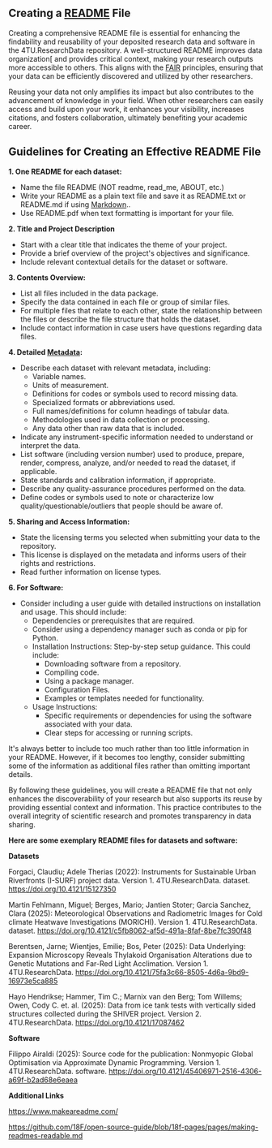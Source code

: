 ## Creating a [README](https://data.4tu.nl/s/documents/Guidelines_for_creating_a_README_file.pdf) File

Creating a comprehensive README file is essential for enhancing the findability and reusability of your deposited research data and software in the 4TU.ResearchData repository. A well-structured README improves data organization[ and provides critical context, making your research outputs more accessible to others. This aligns with the [FAIR](/introduction/fair_data_and_software) principles, ensuring that your data can be efficiently discovered and utilized by other researchers.

Reusing your data not only amplifies its impact but also contributes to the advancement of knowledge in your field. When other researchers can easily access and build upon your work, it enhances your visibility, increases citations, and fosters collaboration, ultimately benefiting your academic career.

## Guidelines for Creating an Effective README File

**1. One README for each dataset:**
* Name the file README (NOT readme, read_me, ABOUT, etc.)
* Write your README as a plain text file and save it as README.txt or README.md if using [Markdown](https://en.wikipedia.org/wiki/Markdown)..
* Use README.pdf when text formatting is important for your file.

**2. Title and Project Description**
* Start with a clear title that indicates the theme of your project.
* Provide a brief overview of the project's objectives and significance.
* Include relevant contextual details for the dataset or software. 

**3. Contents Overview:**
* List all files included in the data package.
* Specify the data contained in each file or group of similar files.
* For multiple files that relate to each other, state the relationship between the files or describe the file structure that holds the dataset.
* Include contact information in case users have questions regarding data files.

**4. Detailed [Metadata](/submission_workflow/data_curation.md#Metadata-Review-Process-Checklist):**
* Describe each dataset with relevant metadata, including:
    * Variable names.
    * Units of measurement.
    * Definitions for codes or symbols used to record missing data.
    * Specialized formats or abbreviations used.
    * Full names/definitions for column headings of tabular data.
    * Methodologies used in data collection or processing.
    * Any data other than raw data that is included.
* Indicate any instrument-specific information needed to understand or interpret the data.
* List software (including version number) used to produce, prepare, render, compress, analyze, and/or needed to read the dataset, if applicable.
* State standards and calibration information, if appropriate.
* Describe any quality-assurance procedures performed on the data.
* Define codes or symbols used to note or characterize low quality/questionable/outliers that people should be aware of.

**5. Sharing and Access Information:**
* State the licensing terms you selected when submitting your data to the repository.
* This license is displayed on the metadata and informs users of their rights and restrictions.
* Read further information on license types.

**6. For Software:**
* Consider including a user guide with detailed instructions on installation and usage. This should include:
    * Dependencies or prerequisites that are required.
    * Consider using a dependency manager such as conda or pip for Python.
    * Installation Instructions: Step-by-step setup guidance. This could include:
        * Downloading software from a repository.
        * Compiling code.
        * Using a package manager.
        * Configuration Files.
        * Examples or templates needed for functionality.
    * Usage Instructions:
        * Specific requirements or dependencies for using the software associated with your data.
        * Clear steps for accessing or running scripts.

It's always better to include too much rather than too little information in your README. However, if it becomes too lengthy, consider submitting some of the information as additional files rather than omitting important details.

By following these guidelines, you will create a README file that not only enhances the discoverability of your research but also supports its reuse by providing essential context and information. This practice contributes to the overall integrity of scientific research and promotes transparency in data sharing.

**Here are some exemplary README files for datasets and software:**

**Datasets**

Forgaci, Claudiu; Adele Therias (2022): Instruments for Sustainable Urban Riverfronts (I-SURF) project data. Version 1. 4TU.ResearchData. dataset. https://doi.org/10.4121/15127350

Martin Fehlmann, Miguel; Berges, Mario; Jantien Stoter; Garcia Sanchez, Clara (2025): Meteorological Observations and Radiometric Images for Cold climate Heatwave Investigations (MORICHI). Version 1. 4TU.ResearchData. dataset. https://doi.org/10.4121/c5fb8062-af5d-491a-8faf-8be7fc390f48

Berentsen, Jarne; Wientjes, Emilie; Bos, Peter (2025): Data Underlying: Expansion Microscopy Reveals Thylakoid Organisation Alterations due to Genetic Mutations and Far-Red Light Acclimation. Version 1. 4TU.ResearchData. https://doi.org/10.4121/75fa3c66-8505-4d6a-9bd9-16973e5ca885

Hayo Hendrikse; Hammer, Tim C.; Marnix van den Berg; Tom Willems; Owen, Cody C. et. al. (2025): Data from ice tank tests with vertically sided structures collected during the SHIVER project. Version 2. 4TU.ResearchData. https://doi.org/10.4121/17087462

**Software**

Filippo Airaldi (2025): Source code for the publication: Nonmyopic Global Optimisation via Approximate Dynamic Programming. Version 1. 4TU.ResearchData. software. https://doi.org/10.4121/45406971-2516-4306-a69f-b2ad68e6eaea

**Additional Links**

https://www.makeareadme.com/

https://github.com/18F/open-source-guide/blob/18f-pages/pages/making-readmes-readable.md


